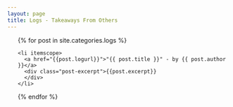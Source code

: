 ```yaml
---
layout: page
title: Logs - Takeaways From Others
---
```

<ul class="posts">
  {% for post in site.categories.logs %}

    <li itemscope>
      <a href="{{post.logurl}}">"{{ post.title }}" - by {{ post.author }}</a>
      <div class="post-excerpt">{{post.excerpt}}
      </div>
    </li>

  {% endfor %}
</ul>
